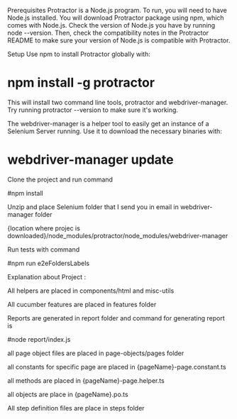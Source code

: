 Prerequisites
Protractor is a Node.js program. To run, you will need to have Node.js installed. You will download Protractor package using npm, which comes with Node.js. Check the version of Node.js you have by running node --version. Then, check the compatibility notes in the Protractor README to make sure your version of Node.js is compatible with Protractor.

Setup
Use npm to install Protractor globally with:

# npm install -g protractor
This will install two command line tools, protractor and webdriver-manager. Try running protractor --version to make sure it's working.

The webdriver-manager is a helper tool to easily get an instance of a Selenium Server running. Use it to download the necessary binaries with:

# webdriver-manager update

Clone the project and run command

#npm install 

Unzip and place Selenium folder that I send you in email in webdriver-manager folder 

{location where projec is downloaded}/node_modules/protractor/node_modules/webdriver-manager

Run tests with command

#npm run e2eFoldersLabels


Explanation about Project : 

All helpers are placed in components/html and misc-utils 

All cucumber features are placed in features folder

Reports are generated in report folder and command for generating report is 

#node report/index.js

all page object files are placed in page-objects/pages folder

all constants for specific page are placed in {pageName}-page.constant.ts 

all methods are placed in {pageName}-page.helper.ts

all objects are place in {pageName}.po.ts

All step definition files are place in steps folder





